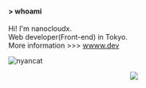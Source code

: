 #### > whoami  
Hi! I'm nanocloudx.  
Web developer(Front-end) in Tokyo.  
More information >>> [wwww.dev](https://wwww.dev/)

![nyancat](https://wwww.dev/images/nyancat.png)

<p align="center">
  <img src="https://github-profile-trophy.vercel.app/?username=nanocloudx">
</p>
